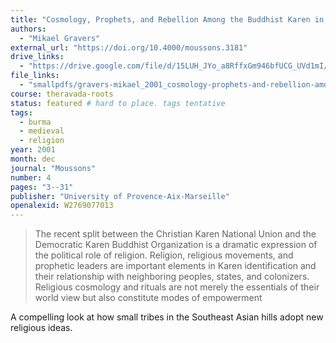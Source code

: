 ```yaml
---
title: "Cosmology, Prophets, and Rebellion Among the Buddhist Karen in Burma and Thailand"
authors:
  - "Mikael Gravers"
external_url: "https://doi.org/10.4000/moussons.3181"
drive_links:
  - "https://drive.google.com/file/d/15LUH_JYo_a8RffxGm946bfUCG_UVd1mI/view?usp=drivesdk"
file_links:
  - "smallpdfs/gravers-mikael_2001_cosmology-prophets-and-rebellion-among.pdf"
course: theravada-roots
status: featured # hard to place. tags tentative
tags:
  - burma
  - medieval
  - religion
year: 2001
month: dec
journal: "Moussons"
number: 4
pages: "3--31"
publisher: "University of Provence-Aix-Marseille"
openalexid: W2769077013
---
```


> The recent split between the Christian Karen National Union and the Democratic Karen Buddhist Organization is a dramatic expression of the political role of religion.
> Religion, religious movements, and prophetic leaders are important elements in Karen identification and their relationship with neighboring peoples, states, and colonizers.
> Religious cosmology and rituals are not merely the essentials of their world view but also constitute modes of empowerment

A compelling look at how small tribes in the Southeast Asian hills adopt new religious ideas.
